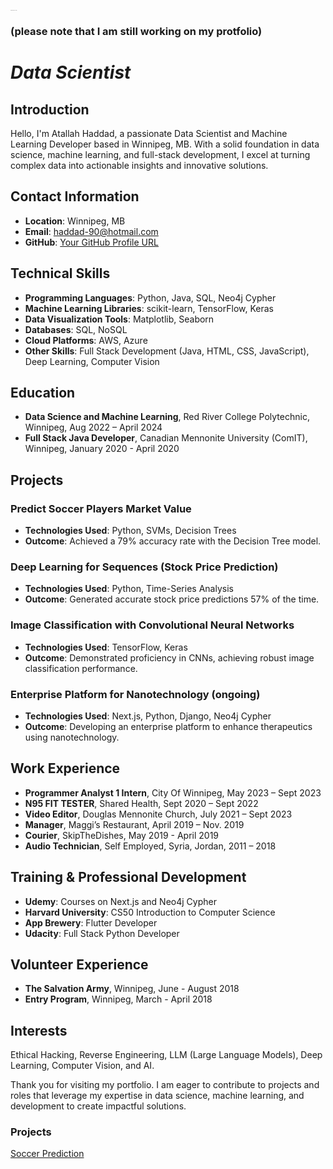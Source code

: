 <sub><sup><sub><sup><sub><sup><sub><sup><sub><sup><sub><sup><sub><sup><sub><sup>Atallah Haddad Data Scientist</sup></sub></sup></sub></sup></sub></sup></sub></sup></sub></sup></sub></sup></sub></sup></sub>
### (please note that I am still working on my protfolio)

# *Data Scientist*


## Introduction

Hello, I'm Atallah Haddad, a passionate Data Scientist and Machine Learning Developer based in Winnipeg, MB. With a solid foundation in data science, machine learning, and full-stack development, I excel at turning complex data into actionable insights and innovative solutions.

## Contact Information

- **Location**: Winnipeg, MB
- **Email**: [haddad-90@hotmail.com](mailto:haddad-90@hotmail.com)
- **GitHub**: [Your GitHub Profile URL](https://github.com/haddad142)

## Technical Skills

- **Programming Languages**: Python, Java, SQL, Neo4j Cypher
- **Machine Learning Libraries**: scikit-learn, TensorFlow, Keras
- **Data Visualization Tools**: Matplotlib, Seaborn
- **Databases**: SQL, NoSQL
- **Cloud Platforms**: AWS, Azure
- **Other Skills**: Full Stack Development (Java, HTML, CSS, JavaScript), Deep Learning, Computer Vision

## Education

- **Data Science and Machine Learning**, Red River College Polytechnic, Winnipeg, Aug 2022 – April 2024
- **Full Stack Java Developer**, Canadian Mennonite University (ComIT), Winnipeg, January 2020 - April 2020

## Projects

### Predict Soccer Players Market Value
- **Technologies Used**: Python, SVMs, Decision Trees
- **Outcome**: Achieved a 79% accuracy rate with the Decision Tree model.

### Deep Learning for Sequences (Stock Price Prediction)
- **Technologies Used**: Python, Time-Series Analysis
- **Outcome**: Generated accurate stock price predictions 57% of the time.

### Image Classification with Convolutional Neural Networks
- **Technologies Used**: TensorFlow, Keras
- **Outcome**: Demonstrated proficiency in CNNs, achieving robust image classification performance.

### Enterprise Platform for Nanotechnology (ongoing)
- **Technologies Used**: Next.js, Python, Django, Neo4j Cypher
- **Outcome**: Developing an enterprise platform to enhance therapeutics using nanotechnology.

## Work Experience

- **Programmer Analyst 1 Intern**, City Of Winnipeg, May 2023 – Sept 2023
- **N95 FIT TESTER**, Shared Health, Sept 2020 – Sept 2022
- **Video Editor**, Douglas Mennonite Church, July 2021 – Sept 2023
- **Manager**, Maggi’s Restaurant, April 2019 – Nov. 2019
- **Courier**, SkipTheDishes, May 2019 - April 2019
- **Audio Technician**, Self Employed, Syria, Jordan, 2011 – 2018

## Training & Professional Development

- **Udemy**: Courses on Next.js and Neo4j Cypher
- **Harvard University**: CS50 Introduction to Computer Science
- **App Brewery**: Flutter Developer
- **Udacity**: Full Stack Python Developer

## Volunteer Experience

- **The Salvation Army**, Winnipeg, June - August 2018
- **Entry Program**, Winnipeg, March - April 2018

## Interests

Ethical Hacking, Reverse Engineering, LLM (Large Language Models), Deep Learning, Computer Vision, and AI.

Thank you for visiting my portfolio. I am eager to contribute to projects and roles that leverage my expertise in data science, machine learning, and development to create impactful solutions.























### Projects
[Soccer Prediction](https://github.com/haddad142/soccer_prediction)

